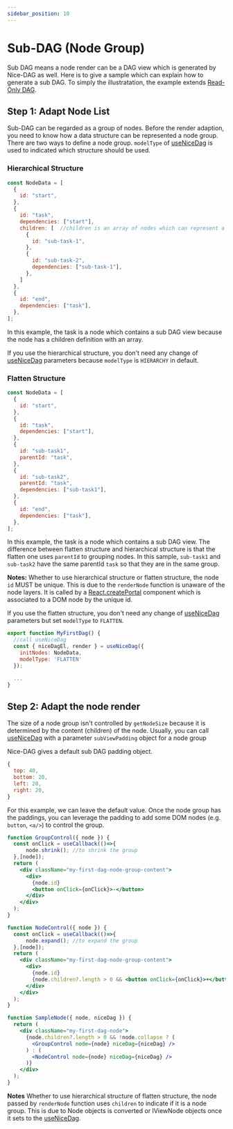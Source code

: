 ```yaml
---
sidebar_position: 10
---
```


# Sub-DAG (Node Group)

Sub DAG means a node render can be a DAG view which is generated by Nice-DAG as well. Here is to give a sample which can explain how to generate a sub DAG. To simply the illustratation, the example extends [Read-Only DAG](./read-only-dag).

## Step 1: Adapt Node List

Sub-DAG can be regarded as a group of nodes. Before the render adaption, you need to know how a data structure can be represented a node group. There are two ways to define a node group. `modelType` of [useNiceDag](../api-ref/useNiceDag.md) is used to indicated which structure should be used.

### Hierarchical Structure

```jsx
const NodeData = [
  {
    id: "start",
  },
  {
    id: "task",
    dependencies: ["start"],
    children: [  //children is an array of nodes which can represent a node group
      {
        id: "sub-task-1",
      },
      {
        id: "sub-task-2",
        dependencies: ["sub-task-1"],
      },
    ]
  },
  {
    id: "end",
    dependencies: ["task"],
  },
];
```
In this example, the task is a node which contains a sub DAG view because the node has a children definition with an array. 


If you use the hierarchical structure, you don't need any change of [useNiceDag](../api-ref/useNiceDag.md) parameters because `modelType` is `HIERARCHY` in default. 

### Flatten Structure

```jsx
const NodeData = [
  {
    id: "start",
  },
  {
    id: "task",
    dependencies: ["start"],
  },
  {
    id: "sub-task1",
    parentId: "task",
  },
  {
    id: "sub-task2",
    parentId: "task",
    dependencies: ["sub-task1"],
  },
  {
    id: "end",
    dependencies: ["task"],
  },
];
```

In this example, the task is a node which contains a sub DAG view. The difference between flatten structure and hierarchical structure is that the flatten one uses `parentId` to grouping nodes. In this sample, `sub-task1` and `sub-task2` have the same parentId `task` so that they are in the same group.

**Notes:**
Whether to use hierarchical structure or flatten structure, the node `id` MUST be unique. This is due to the `renderNode` function is unaware of the node layers. It is called by a [React.createPortal](https://reactjs.org/docs/portals.html) component which is associated to a DOM node by the unique id. 

If you use the flatten structure, you don't need any change of [useNiceDag](../api-ref/useNiceDag.md) parameters but set `modelType` to `FLATTEN`. 

```jsx
export function MyFirstDag() {
  //call useNiceDag
  const { niceDagEl, render } = useNiceDag({
    initNodes: NodeData,
    modelType: 'FLATTEN'
  });

  ...
}
```


## Step 2: Adapt the node render

The size of a node group isn't controlled by `getNodeSize` because it is determined by the content (children) of the node. Usually, you can call [useNiceDag](../api-ref/useNiceDag.md) with a parameter `subViewPadding` object for a node group 

Nice-DAG gives a default sub DAG padding object. 

```jsx
{
  top: 40,
  bottom: 20,
  left: 20,
  right: 20,
}
```

For this example, we can leave the default value. Once the node group has the paddings,  you can leverage the padding to add some DOM nodes (e.g. `button`, `<a/>`) to control the group.

```jsx
function GroupControl({ node }) {
  const onClick = useCallback(()=>{
      node.shrink(); //to shrink the group
  },[node]);
  return (
    <div className="my-first-dag-node-group-content">
      <div>
        {node.id}
        <button onClick={onClick}>-</button>
      </div>
    </div>
  );
}

function NodeControl({ node }) {
  const onClick = useCallback(()=>{
      node.expand(); //to expand the group
  },[node]);
  return (
    <div className="my-first-dag-node-group-content">
      <div>
        {node.id}
        {node.children?.length > 0 && <button onClick={onClick}>+</button>}
      </div>
    </div>
  );
}

function SampleNode({ node, niceDag }) {
  return (
    <div className="my-first-dag-node">
      {node.children?.length > 0 && !node.collapse ? (
        <GroupControl node={node} niceDag={niceDag} />
      ) : (
        <NodeControl node={node} niceDag={niceDag} />
      )}
    </div>
  );
}
```

**Notes**
Whether to use hierarchical structure of flatten structure, the node passed by `renderNode` function uses `children` to indicate if it is a node group. This is due to Node objects is converted or IViewNode objects once it sets to the [useNiceDag](../api-ref/useNiceDag.md). 

